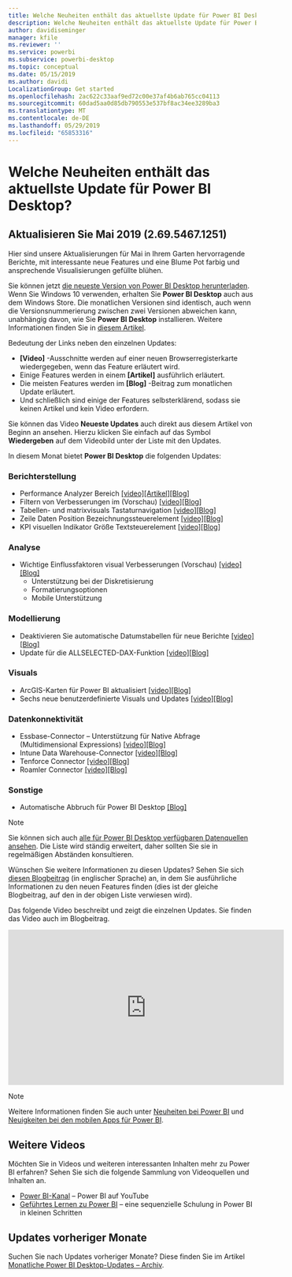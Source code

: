 ```yaml
---
title: Welche Neuheiten enthält das aktuellste Update für Power BI Desktop?
description: Welche Neuheiten enthält das aktuellste Update für Power BI Desktop?
author: davidiseminger
manager: kfile
ms.reviewer: ''
ms.service: powerbi
ms.subservice: powerbi-desktop
ms.topic: conceptual
ms.date: 05/15/2019
ms.author: davidi
LocalizationGroup: Get started
ms.openlocfilehash: 2ac622c33aaf9ed72c00e37af4b6ab765cc04113
ms.sourcegitcommit: 60dad5aa0d85db790553e537bf8ac34ee3289ba3
ms.translationtype: MT
ms.contentlocale: de-DE
ms.lasthandoff: 05/29/2019
ms.locfileid: "65853316"
---
```

# <a name="whats-new-in-the-latest-power-bi-desktop-update"></a>Welche Neuheiten enthält das aktuellste Update für Power BI Desktop? 

## <a name="may-2019-update-26954671251"></a>Aktualisieren Sie Mai 2019 (2.69.5467.1251)

Hier sind unsere Aktualisierungen für Mai in Ihrem Garten hervorragende Berichte, mit interessante neue Features und eine Blume Pot farbig und ansprechende Visualisierungen gefüllte blühen. 

Sie können jetzt [die neueste Version von Power BI Desktop herunterladen](https://powerbi.microsoft.com/desktop). Wenn Sie Windows 10 verwenden, erhalten Sie **Power BI Desktop** auch aus dem Windows Store. Die monatlichen Versionen sind identisch, auch wenn die Versionsnummerierung zwischen zwei Versionen abweichen kann, unabhängig davon, wie Sie **Power BI Desktop** installieren. Weitere Informationen finden Sie in [diesem Artikel](desktop-get-the-desktop.md). 

Bedeutung der Links neben den einzelnen Updates:

* **[Video]** -Ausschnitte werden auf einer neuen Browserregisterkarte wiedergegeben, wenn das Feature erläutert wird.
* Einige Features werden in einem **[Artikel]** ausführlich erläutert.
* Die meisten Features werden im **[Blog]** -Beitrag zum monatlichen Update erläutert.
* Und schließlich sind einige der Features selbsterklärend, sodass sie keinen Artikel und kein Video erfordern.

Sie können das Video **Neueste Updates** auch direkt aus diesem Artikel von Beginn an ansehen. Hierzu klicken Sie einfach auf das Symbol **Wiedergeben** auf dem Videobild unter der Liste mit den Updates.

In diesem Monat bietet **Power BI Desktop** die folgenden Updates:

### <a name="reporting"></a>Berichterstellung
* Performance Analyzer Bereich [[video]](https://youtu.be/O8GlHDz8xUQ?t=10)[[Artikel]](desktop-performance-analyzer.md)[[Blog]    ](https://powerbi.microsoft.com/blog/power-bi-desktop-may-2019-feature-summary/#perfAnalyzer) 
* Filtern von Verbesserungen im (Vorschau) [[video]](https://youtu.be/O8GlHDz8xUQ?t=377)[[Blog]  ](https://powerbi.microsoft.com/blog/power-bi-desktop-may-2019-feature-summary/#filterPane)
* Tabellen- und matrixvisuals Tastaturnavigation [[video]](https://youtu.be/O8GlHDz8xUQ?t=518)[[Blog]  ](https://powerbi.microsoft.com/blog/power-bi-desktop-may-2019-feature-summary/#accessibility)
* Zeile Daten Position Bezeichnungssteuerelement [[video]](https://youtu.be/O8GlHDz8xUQ?t=572)[[Blog]  ](https://powerbi.microsoft.com/blog/power-bi-desktop-may-2019-feature-summary/#dataLabels)
* KPI visuellen Indikator Größe Textsteuerelement [[video]](https://youtu.be/O8GlHDz8xUQ?t=664)[[Blog]  ](https://powerbi.microsoft.com/blog/power-bi-desktop-may-2019-feature-summary/#kpi)


### <a name="analytics"></a>Analyse
* Wichtige Einflussfaktoren visual Verbesserungen (Vorschau) [[video]](https://youtu.be/O8GlHDz8xUQ?t=717)[[Blog]  ](https://powerbi.microsoft.com/blog/power-bi-desktop-may-2019-feature-summary/#keyInfluencers) 
    * Unterstützung bei der Diskretisierung 
    * Formatierungsoptionen
    * Mobile Unterstützung


### <a name="modeling"></a>Modellierung
* Deaktivieren Sie automatische Datumstabellen für neue Berichte [[video]](https://youtu.be/O8GlHDz8xUQ?t=984)[[Blog]  ](https://powerbi.microsoft.com/blog/power-bi-desktop-may-2019-feature-summary/#autoDate) 
* Update für die ALLSELECTED-DAX-Funktion [[video]](https://youtu.be/O8GlHDz8xUQ?t=1080)[[Blog]  ](https://powerbi.microsoft.com/blog/power-bi-desktop-may-2019-feature-summary/#dax) 


### <a name="visuals"></a>Visuals
* ArcGIS-Karten für Power BI aktualisiert [[video]](https://youtu.be/O8GlHDz8xUQ?t=1093)[[Blog]  ](https://powerbi.microsoft.com/blog/power-bi-desktop-may-2019-feature-summary/#esri) 
* Sechs neue benutzerdefinierte Visuals und Updates [[video]](https://youtu.be/O8GlHDz8xUQ?t=1199)[[Blog]  ](https://powerbi.microsoft.com/blog/power-bi-desktop-may-2019-feature-summary/#mapbox) 


### <a name="data-connectivity"></a>Datenkonnektivität
* Essbase-Connector – Unterstützung für Native Abfrage (Multidimensional Expressions) [[video]](https://youtu.be/O8GlHDz8xUQ?t=2518)[[Blog]  ](https://powerbi.microsoft.com/blog/power-bi-desktop-may-2019-feature-summary/#essbase) 
* Intune Data Warehouse-Connector [[video]](https://youtu.be/O8GlHDz8xUQ?t=2538)[[Blog]   ](https://powerbi.microsoft.com/blog/power-bi-desktop-may-2019-feature-summary/#intune) 
* Tenforce Connector [[video]](https://youtu.be/O8GlHDz8xUQ?t=2560)[[Blog]  ](https://powerbi.microsoft.com/blog/power-bi-desktop-may-2019-feature-summary/#tenforce) 
* Roamler Connector [[video]](https://youtu.be/O8GlHDz8xUQ?t=2596)[[Blog]  ](https://powerbi.microsoft.com/blog/power-bi-desktop-may-2019-feature-summary/#roamler) 


### <a name="other"></a>Sonstige
* Automatische Abbruch für Power BI Desktop [[Blog]](https://powerbi.microsoft.com/blog/power-bi-desktop-may-2019-feature-summary/#queryCancellation) 

> [!NOTE]
> Sie können sich auch [alle für Power BI Desktop verfügbaren Datenquellen ansehen](desktop-data-sources.md). Die Liste wird ständig erweitert, daher sollten Sie sie in regelmäßigen Abständen konsultieren.

Wünschen Sie weitere Informationen zu diesen Updates? Sehen Sie sich [diesen Blogbeitrag](https://powerbi.microsoft.com/blog/power-bi-desktop-may-2019-feature-summary/) (in englischer Sprache) an, in dem Sie ausführliche Informationen zu den neuen Features finden (dies ist der gleiche Blogbeitrag, auf den in der obigen Liste verwiesen wird).


Das folgende Video beschreibt und zeigt die einzelnen Updates. Sie finden das Video auch im Blogbeitrag.

<iframe width="560" height="315" src="https://www.youtube.com/embed/O8GlHDz8xUQ" frameborder="0" allow="accelerometer; autoplay; encrypted-media; gyroscope; picture-in-picture" allowfullscreen></iframe>

> [!NOTE]
> Weitere Informationen finden Sie auch unter [Neuheiten bei Power BI](service-whats-new.md) und [Neuigkeiten bei den mobilen Apps für Power BI](consumer/mobile/mobile-whats-new-in-the-mobile-apps.md).

## <a name="more-videos"></a>Weitere Videos

Möchten Sie in Videos und weiteren interessanten Inhalten mehr zu Power BI erfahren? Sehen Sie sich die folgende Sammlung von Videoquellen und Inhalten an.

-   [Power BI-Kanal](https://www.youtube.com/user/mspowerbi) – Power BI auf YouTube
-   [Geführtes Lernen zu Power BI](https://powerbi.microsoft.com/guided-learning/) – eine sequenzielle Schulung in Power BI in kleinen Schritten

## <a name="previous-months-updates"></a>Updates vorheriger Monate

Suchen Sie nach Updates vorheriger Monate? Diese finden Sie im Artikel [Monatliche Power BI Desktop-Updates – Archiv](desktop-latest-update-archive.md).
